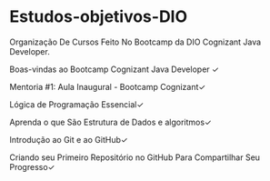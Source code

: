 # Estudos-objetivos-DIO
Organização De Cursos Feito No Bootcamp da DIO Cognizant Java Developer.

Boas-vindas ao Bootcamp Cognizant Java Developer ✓

Mentoria #1: Aula Inaugural - Bootcamp Cognizant✓

Lógica de Programação Essencial✓

Aprenda o que São Estrutura de Dados e algoritmos✓

Introdução ao Git e ao GitHub✓

Criando seu Primeiro Repositório no GitHub Para Compartilhar Seu Progresso✓
